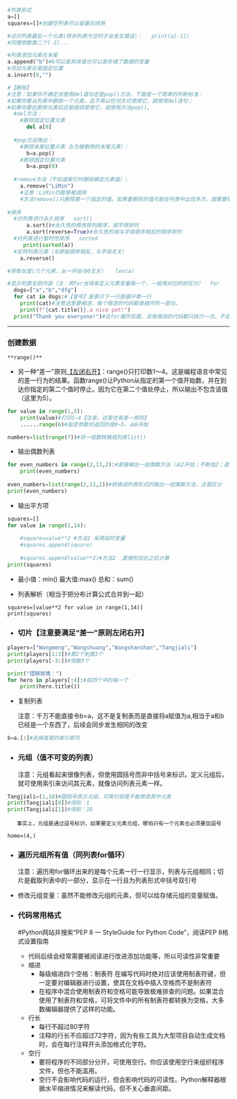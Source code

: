 ```python
#列表形式
a=[]
squares=[]#创建空列表可以留着后续用

#访问列表最后一个元素(除非列表为空时才会发生错误）：   print(a[-1])
#同理倒数第二个[-2]...

#列表添加元素在末尾
a.append("b")#b可以是具体值也可以是存储了数据的变量
#添加元素在某固定位置
a.insert(0,"")

#【删除】
#注意：如果你不确定该使用del语句还是pop()方法，下面是一个简单的判断标准：
#如果你要从列表中删除一个元素，且不再以任何方式使用它，就使用del语句；
#如果你要在删除元素后还能继续使用它，就使用方法pop()。
  #del方法：
    #删除固定位置元素     
      del a[0]
      
  #pop方法弹出：  
    #删除末尾位置元素（b为被删除的末尾元素）：
      b=a.pop()
    #删除固定位置元素
      b=a.pop(0)
      
  #remove方法（不知道索引时删除确定元素值）:
    a.remove("LiMin")
    #注意：LiMin仍能够被调用
    #方法remove()只删除第一个指定的值。如果要删除的值可能在列表中出现多次，就需要使用循环来确保将每个值都删除
    
#排序
  #对列表进行永久排序   sort()
      a.sort()#永久性的修改排列顺序，按字母排列
      a.sort(reverse=True)#永久性的按与字母顺序相反的顺序排列
  #对列表进行暂时性排序   sorted
     print(sorted(a)) 
  #反转列表元素（与原始顺序相反，与字母无关）
    a.reverse()

#获取长度(几个元素，从一开始与0无关）   len(a)

#显示列表全部内容（注：用for当场来定义元素变量每一个，一般用对应的好区分）  for
  dogs=["a","b","dfg"]
  for cat in dogs:#【冒号】是表示下一行是循环第一行
    print(cat)#注意这里要缩进，每个缩进的代码都是循环的一部分。
    print(f"{cat.title()},a nice pet!")
  print("Thank you everyone!")#在for循环后面，没有缩进的代码都只执行一次，不会重复执行。
```

***

### 创建数据

	**range()**

- 另一种“差一”原则<u>【左闭右开】</u>：range()只打印数1～4。这是编程语言中常见的差一行为的结果。函数range()让Python从指定的第一个值开始数，并在到达你指定的第二个值时停止。因为它在第二个值处停止，所以输出不包含该值（这里为5）。

```python
for value in range(1,5):
    print(value)#打印1~4【注意，这里也有差一原则】
    ......range(6)#指定参数则返回的是0~5，从0开始

numbers=list(range(7))#将一组数转换成列表list()
```

- 输出偶数列表

```python
for even_numbers in range(2,11,2):#直接输出一组偶数方法（从2开始；不断加2；直到大于等于11）
    print(even_numbers)
 
even_numbers=list(range(2,11,2))#转换成列表形式的输出一组偶数方法，注意区分
print(even_numbers)
```

- 输出平方项

```python
squares=[]
for value in range(1,14):
    
    #square=value**2 #方法1 采用临时变量
    #squares.append(square)
    
    #squares.append(value**2)#方法2  直接附加在之后计算
print(squares)
```

- 最小值：min()    最大值:max()    总和：sum()

- 列表解析（相当于把分布计算公式合并到一起）

```
squares=[value**2 for value in range(1,14)]
print(squares)
```

- ### 切片【注意要满足“差一”原则左闭右开】

```python
players=["Wangmeng","Wangshuang","Wangshanshan","Tangjiali"]
print(players[1:3])#第2个到第3个
print(players[-3:])#倒数3个

print("铿锵玫瑰：")
for hero in players[:4]:#前四个中的每一个
    print(hero.title())
```

- 复制列表 
  
  注意：千万不能直接令b=a，这不是复制表而是直接将a赋值为a,相当于a和b已经是一个东西了，后续会同步发生相同的改变

```python
b=a.[:]#去掉首尾的索引即可
```

- ### 元组（值不可变的列表）
  
  注意：元组看起来很像列表，但使用圆括号而非中括号来标识。定义元组后，就可使用索引来访问其元素，就像访问列表元素一样。

```python
Tangjiali=(1,18)#圆括号表示元组，可索引但是不能修改其中元素
print(Tangjiali[0])#得到：1
print(Tangjiali[1])#得到：18
```

       事实上，元组是通过逗号标识，如果要定义元素元组，哪怕只有一个元素也必须要加逗号

```
home=(4,)
```

- ### 遍历元组所有值（同列表for循环）

   注意：遍历用for循环出来的是每个元素一行一行显示，列表与元组相同；切片是截取列表中的一部分，显示在一行且为列表形式中括号双引号

- 修改元组变量：虽然不能修改元组的元素，但可以给存储元组的变量赋值。

- ### 代码常用格式
  
  #Python网站并搜索“PEP 8 — StyleGuide for Python Code”，阅读PEP 8格式设置指南
  - 代码后续会经常需要被阅读进行改进添加功能等，所以可读性非常重要
  - 缩进
    - 每级缩进四个空格：制表符   在编写代码时绝对应该使用制表符键，但一定要对编辑器进行设置，使其在文档中插入空格而不是制表符
    - 在程序中混合使用制表符和空格可能导致极难排查的问题。如果混合使用了制表符和空格，可将文件中的所有制表符都转换为空格，大多数编辑器提供了这样的功能。
  - 行长
    - 每行不超过80字符
    - 注释的行长不应超过72字符，因为有些工具为大型项目自动生成文档时，会在每行注释开头添加格式化字符。	
  - 空行
    - 要将程序的不同部分分开，可使用空行。你应该使用空行来组织程序文件，但也不能滥用。
    - 空行不会影响代码的运行，但会影响代码的可读性。Python解释器根据水平缩进情况来解读代码，但不关心垂直间距。
